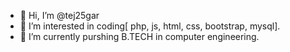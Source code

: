 - 👋 Hi, I’m @tej25gar
- 👀 I’m interested in coding[ php, js, html, css, bootstrap, mysql].
- 🌱 I’m currently purshing B.TECH in computer engineering.

<!---
tej25gar/tej25gar is a ✨ special ✨ repository because its `README.md` (this file) appears on your GitHub profile.
You can click the Preview link to take a look at your changes.
--->
